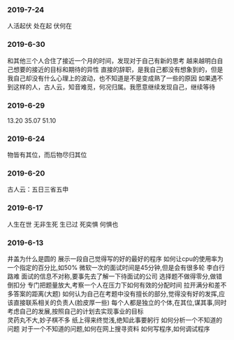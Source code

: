 ### 2019-7-24
人活起伏 处在起 伏何在

### 2019-6-30
和其他三个人合住了接近一个月的时间，发现对于自己有新的思考
越来越明白自己想要的接近的目标和期待的异性
直接的辞职，是我自己都没有想象到的，但是我自己却没有什么心理上的波动，也不知道是不是变成熟了一些的原因
如果遇不到这样的人，古人云，知音难觅，何况归属。我愿意继续发现自己，继续等待

### 2019-6-29
13.20 35.07 51.10

### 2019-6-24
物皆有其位，而后物尽归其位 

### 2019-6-20
古人云：五日三省五申

### 2019-6-17
人生在世
无非生死
生已过
死奕惧
何惧也

### 2019-6-13

井盖为什么是圆的
展示一段自己觉得写的好的最好的程序
如何让cpu的使用率为一个指定的百分比,如50%
微软一次的面试时间是45分钟,但是会有很多轮
李白行路难
面试的信息不对称,要事先去了解一下待面试的公司
选择题不做得零分,做错倒扣分
专门把题量放大,考察一个人在压力下如何有效的分配时间
拉开满分和差不多答案的距离(大题)
如何认为自己在考题中没有擅长的部分,觉得没有好的发挥,应该直接联系相关的负责人(脸皮厚一些)
每个人都是独立的个体,在其位,谋其事,同时考虑自己的发展,按照自己的计划去实现事业的目标\
灵药丸不大,妙子棋不多
纸上得来终觉浅,绝知此事要躬行
如何分析一个不知道的问题
对于一个不知道的问题,如何在网上搜寻资料
如何写程序,如何调试程序